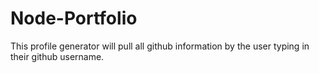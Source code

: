# Node-Portfolio

This profile generator will pull all github information by the user typing in their github username. 